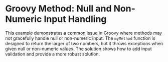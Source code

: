 # Groovy Method: Null and Non-Numeric Input Handling

This example demonstrates a common issue in Groovy where methods may not gracefully handle null or non-numeric input. The `myMethod` function is designed to return the larger of two numbers, but it throws exceptions when given null or non-numeric values. The solution shows how to add input validation and provide a more robust solution.